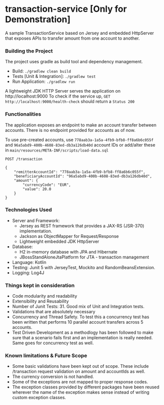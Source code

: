 # transaction-service [Only for Demonstration]
A sample TransactionService based on Jersey and embedded HttpServer that exposes APIs to transfer amount from one account to another.

### Building the Project
The project uses gradle as build tool and dependency management.

- Build: `./gradlew clean build`
- Tests [Unit & Integration]: `./gradlew test`
- Run Application: `./gradlew run`

A lightweight JDK HTTP Server serves the application on http://localhost:9000
To check if the service up, `GET http://localhost:9000/health-check` should return a `Status 200`

### Functionalities
The application exposes an endpoint to make an account transfer between accounts. There is no endpoint provided for accounts as of now.

To use pre-created accounts, use `778aab3a-1a5a-4fb9-bfb8-ff8a6b6c055f` and `96a5abd9-400b-4608-83ed-db3a126db40d` account IDs
 or add/alter these in `main/resources/META-INF/scripts/load-data.sql`

```
POST /transaction

{
	"remitterAccountId": "778aab3a-1a5a-4fb9-bfb8-ff8a6b6c055f",
	"beneficiaryAccountId": "96a5abd9-400b-4608-83ed-db3a126db40d",
	"amount": {
		"currencyCode": "EUR",
		"value": 20.0
	}
}
```

### Technologies Used
- Server and Framework:
  - Jersey as REST framework that provides a JAX-RS (JSR-370) implementation.
  - Jackson as ObjectMapper for Request/Response
  - Lightweight embedded JDK HttpServer
- Database:
  - H2 in-memory database with JPA and Hibernate
  - JBossStandAloneJtaPlatform for JTA - transaction management
- Language: Kotlin
- Testing: Junit 5 with JerseyTest, Mockito and RandomBeansExtension.
- Logging: Log4J

### Things kept in consideration
- Code modularity and readability
- Extensibility and Reusability
- Number of Junit Tests: 31. Good mix of Unit and Integration tests.
- Validations that are absolutely necessary
- Concurrency and Thread Safety. To test this a concurrency test has been written that performs 10 parallel account transfers across 5 accounts.
- Test Driven Development as a methodlogy has been followed to make sure that a scenario fails first and an implementation is really needed. Same goes for concurrency test as well.

### Known limitations & Future Scope
- Some basic validations have been kept out of scope. These include /transaction request validation on amount and accountIds as well.
- The currency conversion is not handled.
- Some of the exceptions are not mapped to proper response codes.
- The exception classes provided by different packages have been reused wherever the name of the exception makes sense instead of writing custom exception classes.
